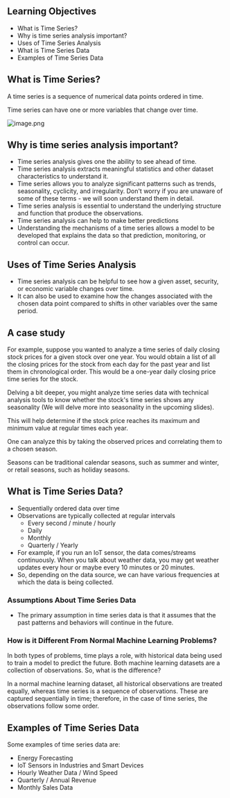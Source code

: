 ## Learning Objectives

* What is Time Series?
* Why is time series analysis important?
* Uses of Time Series Analysis
* What is Time Series Data
* Examples of Time Series Data

## What is Time Series?

A time series is a sequence of numerical data points ordered in time.

Time series can have one or more variables that change over time.







![image.png](https://dphi-live.s3.amazonaws.com/media_uploads/image_40e6c4e4b4304bf88ba9703fb3fa4f1e.png)









## Why is time series analysis important?

* Time series analysis gives one the ability to see ahead of time.
* Time series analysis extracts meaningful statistics and other dataset characteristics to understand it.
* Time series allows you to analyze significant patterns such as trends, seasonality, cyclicity, and irregularity. Don't worry if you are unaware of some of these terms - we will soon understand them in detail.
* Time series analysis is essential to understand the underlying structure and function that produce the observations.
* Time series analysis can help to make better predictions
* Understanding the mechanisms of a time series allows a model to be developed that explains the data so that prediction, monitoring, or control can occur.





## Uses of Time Series Analysis

* Time series analysis can be helpful to see how a given asset, security, or economic variable changes over time.
* It can also be used to examine how the changes associated with the chosen data point compared to shifts in other variables over the same period.





## A case study

For example, suppose you wanted to analyze a time series of daily closing stock prices for a given stock over one year. You would obtain a list of all the closing prices for the stock from each day for the past year and list them in chronological order. This would be a one-year daily closing price time series for the stock.

Delving a bit deeper, you might analyze time series data with technical analysis tools to know whether the stock's time series shows any seasonality (We will delve more into seasonality in the upcoming slides).

This will help determine if the stock price reaches its maximum and minimum value at regular times each year. 

One can analyze this by taking the observed prices and correlating them to a chosen season.

Seasons can be traditional calendar seasons, such as summer and winter, or retail seasons, such as holiday seasons.


## What is Time Series Data?

* Sequentially ordered data over time
* Observations are typically collected at regular intervals
  * Every second / minute / hourly
  * Daily
  * Monthly
  * Quarterly / Yearly
* For example, if you run an IoT sensor, the data comes/streams continuously. When you talk about weather data, you may get weather updates every hour or maybe every 10 minutes or 20 minutes.
* So, depending on the data source, we can have various frequencies at which the data is being collected.


### Assumptions About Time Series Data
* The primary assumption in time series data is that it assumes that the past patterns and behaviors will continue in the future.


### How is it Different From Normal Machine Learning Problems?
In both types of problems, time plays a role, with historical data being used to train a model to predict the future. Both machine learning datasets are a collection of observations. So, what is the difference?

In a normal machine learning dataset, all historical observations are treated equally, whereas time series is a sequence of observations. These are captured sequentially in time; therefore, in the case of time series, the observations follow some order.

## Examples of Time Series Data

Some examples of time series data are:

* Energy Forecasting
* IoT Sensors in Industries and Smart Devices
* Hourly Weather Data / Wind Speed
* Quarterly / Annual Revenue
* Monthly Sales Data
